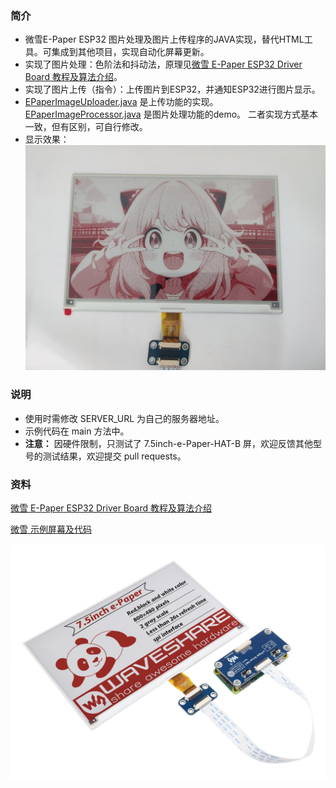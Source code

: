 ### 简介

- 微雪E-Paper ESP32 图片处理及图片上传程序的JAVA实现，替代HTML工具。可集成到其他项目，实现自动化屏幕更新。
- 实现了图片处理：色阶法和抖动法，原理见[微雪 E-Paper ESP32 Driver Board 教程及算法介绍](https://www.waveshare.net/wiki/E-Paper_ESP32_Driver_Board#WiFi.E4.BE.8B.E7.A8.8B)。
- 实现了图片上传（指令）：上传图片到ESP32，并通知ESP32进行图片显示。
- [EPaperImageUploader.java](src%2Fmain%2Fjava%2Fcom%2Fdkaishu%2Fesp32wf_java_uploader%2FEPaperImageUploader.java) 是上传功能的实现。
[EPaperImageProcessor.java](src%2Fmain%2Fjava%2Fcom%2Fdkaishu%2Fesp32wf_java_uploader%2FEPaperImageProcessor.java) 是图片处理功能的demo。
二者实现方式基本一致，但有区别，可自行修改。
 - 显示效果：![screen.jpg](screen.jpg)

### 说明
- 使用时需修改 SERVER_URL 为自己的服务器地址。
- 示例代码在 main 方法中。
- **注意：** 因硬件限制，只测试了 7.5inch-e-Paper-HAT-B 屏，欢迎反馈其他型号的测试结果，欢迎提交 pull requests。

### 资料

[微雪 E-Paper ESP32 Driver Board 教程及算法介绍](https://www.waveshare.net/wiki/E-Paper_ESP32_Driver_Board#WiFi.E4.BE.8B.E7.A8.8B)

[微雪 示例屏幕及代码](https://www.waveshare.net/wiki/7.5inch_e-Paper_HAT_(B)_Manual#Arduino)

![7.5inch-e-Paper-HAT-B-1.jpg](7.5inch-e-Paper-HAT-B-1.jpg)

